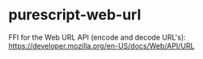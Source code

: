 # purescript-web-url
FFI for the Web URL API (encode and decode URL's): https://developer.mozilla.org/en-US/docs/Web/API/URL
